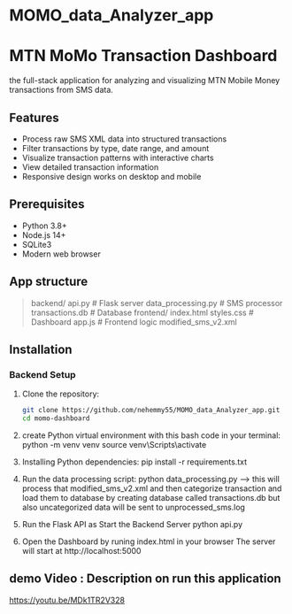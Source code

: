 # MOMO_data_Analyzer_app
# MTN MoMo Transaction Dashboard

the full-stack application for analyzing and visualizing MTN Mobile Money transactions from SMS data.


## Features

- Process raw SMS XML data into structured transactions
- Filter transactions by type, date range, and amount
- Visualize transaction patterns with interactive charts
- View detailed transaction information
- Responsive design works on desktop and mobile

## Prerequisites

- Python 3.8+
- Node.js 14+
- SQLite3
- Modern web browser

## App structure
>backend/
    api.py               # Flask server
    data_processing.py   # SMS processor
    transactions.db      # Database
>frontend/
   index.html
   styles.css                # Dashboard
   app.js          # Frontend logic
> modified_sms_v2.xml


## Installation

### Backend Setup

1. Clone the repository:
   ```bash
   git clone https://github.com/nehemmy55/MOMO_data_Analyzer_app.git
   cd momo-dashboard

2. create Python virtual environment with this bash code in your terminal:
   python -m venv venv
   source venv\Scripts\activate

3. Installing  Python dependencies:
   pip install -r requirements.txt

4. Run the data processing script:
   python data_processing.py --> this will process that modified_sms_v2.xml and then categorize transaction and load them to database by creating database called transactions.db but also uncategorized data will be sent to unprocessed_sms.log

5. Run the Flask API as Start the Backend Server
     python api.py

6.  Open the Dashboard by runing index.html in your browser
    The server will start at http://localhost:5000

## demo Video : Description on run this application
https://youtu.be/MDk1TR2V328
